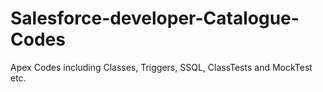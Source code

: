 # Salesforce-developer-Catalogue-Codes
Apex Codes including Classes, Triggers, SSQL, ClassTests and MockTest etc.
